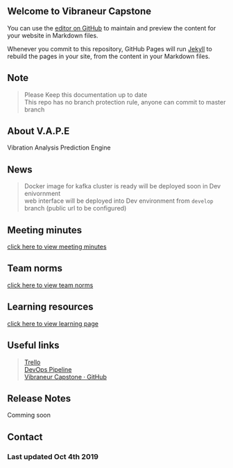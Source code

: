 ## Welcome to Vibraneur Capstone

You can use the [editor on GitHub](https://github.com/vibraneur-capstone/documentation/edit/master/README.md) to maintain and preview the content for your website in Markdown files.

Whenever you commit to this repository, GitHub Pages will run [Jekyll](https://jekyllrb.com/) to rebuild the pages in your site, from the content in your Markdown files.

## Note
> Please Keep this documentation up to date     
> This repo has no branch protection rule, anyone can commit to master branch
  
## About V.A.P.E
Vibration Analysis Prediction Engine      

## News
> Docker image for kafka cluster is ready will be deployed soon in Dev enivornment    
> web interface will be deployed into Dev environment from `develop` branch (public url to be configured)     

## Meeting minutes
[click here to view meeting minutes](https://vibraneur-capstone.github.io/documentation/minutes)      

## Team norms
[click here to view team norms](https://vibraneur-capstone.github.io/documentation/team-norm)   

## Learning resources
[click here to view learning page](https://vibraneur-capstone.github.io/documentation/learning)   

## Useful links 
> [Trello](https://trello.com/b/ui64CxlG/dev)    
> [DevOps Pipeline](https://dev.azure.com/vibraneur/)    
> [Vibraneur Capstone · GitHub](https://github.com/vibraneur-capstone)  

## Release Notes   
Comming soon      


## Contact   



### Last updated Oct 4th 2019
